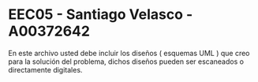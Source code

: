# EEC05 - Santiago Velasco - A00372642

En este archivo usted debe incluir los diseños ( esquemas UML ) que creo para la solución del problema, dichos diseños pueden ser escaneados o directamente digitales.
